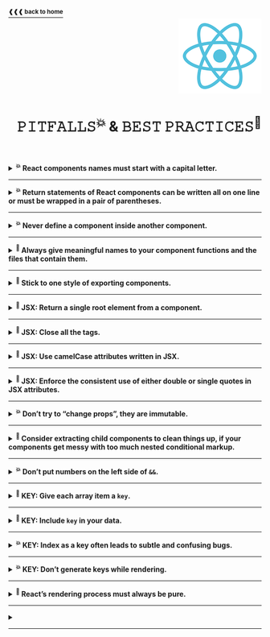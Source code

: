 <a href="https://github.com/LisKorzun/react---technical-assignments/tree/main#readme-top">
    <sup><b>❰❰❰ back to home</b></sup>
</a>
<a name="top"></a>

<div align="right">
    <a href="https://react.dev/">
        <img alt="react logo" src="/extra-materials/images/react-logo.png" height="150"/>
    </a>
    <h1>𝙿𝙸𝚃𝙵𝙰𝙻𝙻𝚂<sup>💥 </sup> & 𝙱𝙴𝚂𝚃 𝙿𝚁𝙰𝙲𝚃𝙸𝙲𝙴𝚂<sup>💎 </sup></h1>
</div>
<br />
<br />

<details><summary><b><sup> 💥</sup> React components names must start with a capital letter.</b></summary><br/>

- React components are regular JavaScript functions, but their names must start with a capital letter or they won’t work!
    <div align='right'>
        <a href="https://react.dev/learn/your-first-component#step-2-define-the-function">
            <sup><b>React Docs ❱❱❱</b></sup>
        </a>
    </div>
</details><hr/>

<details><summary><b><sup> 💥</sup> Return statements of React components can be written all on one line or must be wrapped in a pair of parentheses.</b></summary><br/>

- Without parentheses, any code on the lines after return will be ignored!
    <div align='right'>
        <a href="https://react.dev/learn/your-first-component#step-3-add-markup">
            <sup><b>React Docs ❱❱❱</b></sup>
        </a>
    </div>
</details><hr/>

<details><summary><b><sup> 💥</sup> Never define a component inside another component.</b></summary><br/>

- Components can render other components, but you must never nest their definitions:
```js
export default function Gallery() {
  function Profile() {
    // ...
  }
  // ...
}
```
- The snippet above is very slow and causes bugs. Instead, define every component at the top level.
- Components are regular JavaScript functions, so you can keep multiple components in the same file. 
This is convenient when components are relatively small or tightly related to each other. 
If this file gets crowded, you can always move it to a separate file.

**⛓ When a child component needs some data from a parent, pass it by props instead of nesting definitions.**
    <div align='right'>
        <a href="https://react.dev/learn/your-first-component#nesting-and-organizing-components">
            <sup><b>React Docs ❱❱❱</b></sup>
        </a>
    </div>
</details><hr/>

<details><summary><b><sup> 💎</sup> Always give meaningful names to your component functions and the files that contain them.</b></summary><br/>

- Components without names, like `export default () => {}`, are discouraged because they make debugging harder.
<div align='right'>
    <a href="https://react.dev/learn/importing-and-exporting-components#default-vs-named-exports">
        <sup><b>React Docs ❱❱❱</b></sup>
    </a>
</div>
</details><hr/>

<details><summary><b><sup> 💎</sup> Stick to one style of exporting components.</b></summary><br/>

- People often use default exports if the file exports only one component, and use named exports if it exports multiple components and values.
- To reduce the potential confusion between default and named exports, some teams choose to only stick to one style (default or named), or avoid mixing them in a single file. Do what works best for you!
<div align='right'>
    <a href="https://react.dev/learn/importing-and-exporting-components#exporting-and-importing-multiple-components-from-the-same-file">
        <sup><b>React Docs ❱❱❱</b></sup>
    </a>
</div>
</details><hr/>

<details><summary><b><sup> 💎</sup> JSX: Return a single root element from a component.</b></summary><br/>

- To return multiple elements from a component, wrap them with a single parent tag e.g. `<div>` or `<>`.
  This empty tag is called a [Fragment](https://react.dev/reference/react/Fragment).
<div align='right'>
    <a href="https://react.dev/learn/writing-markup-with-jsx#1-return-a-single-root-element">
        <sup><b>React Docs ❱❱❱</b></sup>
    </a>
</div>
</details><hr/>

<details><summary><b><sup> 💎</sup> JSX: Close all the tags.</b></summary><br/>

- JSX requires tags to be explicitly closed: self-closing tags like <img> must become `<img />`, and wrapping tags like `<li> oranges` must be written as `<li>oranges</li>`.
<div align='right'>
    <a href="https://react.dev/learn/writing-markup-with-jsx#2-close-all-the-tags">
        <sup><b>React Docs ❱❱❱</b></sup>
    </a>
</div>
</details><hr/>

<details><summary><b><sup> 💎</sup> JSX: Use camelCase attributes written in JSX.</b></summary><br/>

- JSX turns into JavaScript and attributes written in JSX become keys of JavaScript objects.
  In your own components, you will often want to read those attributes into variables.
  But JavaScript has limitations on variable names. For example, their names can’t contain dashes or be reserved words like `class`.
  This is why, in React, many HTML and SVG attributes are written in camelCase. See [the list of DOM component props](https://react.dev/reference/react-dom/components/common#common-props).
- <sup> 💥 </sup>For historical reasons, <code>aria-*</code> and <code>data-*</code> attributes are written as in HTML with dashes.
<div align='right'>
    <a href="https://react.dev/learn/writing-markup-with-jsx#3-camelcase-salls-most-of-the-things">
        <sup><b>React Docs ❱❱❱</b></sup>
    </a>
</div>
</details><hr/>

<details><summary><b><sup> 💎</sup> JSX: Enforce the consistent use of either double or single quotes in JSX attributes.</b></summary><br/>

- JSX attribute values can contain string literals, which are delimited with single or double quotes.
- Unlike string literals in JavaScript, string literals within JSX attributes can’t contain escaped quotes.
- You can use [ESLint rule](https://eslint.org/docs/latest/rules/jsx-quotes) to enforce the consistent use of either double or single quotes in JSX attributes.
  - **"prefer-double"** (default) enforces the use of double quotes for all JSX attribute values that don’t contain a double quote: 
    - `jsx-quotes: ["error", "prefer-double"]`
  - **"prefer-single"** enforces the use of single quotes for all JSX attribute values that don’t contain a single quote: 
    - `jsx-quotes: ["error", "prefer-single"]`
  
  <div align='right'>
      <a href="https://react.dev/learn/javascript-in-jsx-with-curly-braces#passing-strings-with-quotes">
          <sup><b>React Docs ❱❱❱</b></sup>
      </a>
  </div>
</details><hr/>

<details><summary><b><sup> 💥</sup> Don’t try to “change props”, they are immutable. </b></summary><br/>

- When you need to respond to the user input (like changing the selected color), you will need to “set state”.
  <div align='right'>
      <a href="https://react.dev/learn/passing-props-to-a-component#how-props-change-over-time">
          <sup><b>React Docs ❱❱❱</b></sup>
      </a>
  </div>
</details><hr/>

<details><summary><b><sup> 💎</sup> Consider extracting child components to clean things up,  if your components get messy with too much nested conditional markup.</b></summary><br/>

- In React, markup is a part of your code, so you can use tools like variables and functions to tidy up complex expressions.
  <div align='right'>
      <a href="https://react.dev/learn/conditional-rendering#conditional-ternary-operator--">
          <sup><b>React Docs ❱❱❱</b></sup>
      </a>
  </div>
</details><hr/>

<details><summary><b><sup> 💥</sup> Don’t put numbers on the left side of <code>&&</code>.</b></summary><br/>

- To test the condition, JavaScript converts the left side to a boolean automatically. However, if the left side is 0, then the whole expression gets that value (`0`), and React will happily render `0` rather than nothing.
- For example, a common mistake is to write code like `messageCount && <p>New messages</p>`. It’s easy to assume that it renders nothing when `messageCount` is `0`, but it really renders the `0` itself!
- To fix it, make the left side a boolean: `messageCount > 0 && <p>New messages</p>`.
<div align='right'>
    <a href="https://react.dev/learn/conditional-rendering#logical-and-operator-">
        <sup><b>React Docs ❱❱❱</b></sup>
    </a>
</div>
</details><hr/>

<details><summary><b><sup> 💎</sup> KEY: Give each array item a <code>key</code>.</b></summary><br/>

- A string or a number that uniquely identifies it among other items in that array.
- JSX keys in an array let us uniquely identify an item between its siblings. 
- A well-chosen `key` provides more information than the position within the array. 
Even if the position changes due to reordering, the `key` lets React identify the item throughout its lifetime.
- **Keys must be unique** among siblings. However, it’s okay to use the same keys for JSX nodes in different arrays. 
- **Keys must not change** or that defeats their purpose! Don’t generate them while rendering.
<div align='right'>
    <a href="https://react.dev/learn/rendering-lists#why-does-react-need-keys">
        <sup><b>React Docs ❱❱❱</b></sup>
    </a>
</div>
</details><hr/>

<details><summary><b><sup> 💎</sup> KEY: Include <code>key</code> in your data.</b></summary><br/>

Rather than generating keys on the fly, you should include them in your data:
- **Data from a database:** 
  - If your data is coming from a database, you can use the database keys/IDs, which are unique by nature.

- **Locally generated data:** 
  - If your data is generated and persisted locally, use an incrementing counter, `crypto.randomUUID()` or a package like `uuid` when creating items.

<div align='right'>
    <a href="https://react.dev/learn/rendering-lists#where-to-get-your-key">
        <sup><b>React Docs ❱❱❱</b></sup>
    </a>
</div>
</details><hr/>

<details><summary><b><sup> 💥</sup> KEY: Index as a key often leads to subtle and confusing bugs.</b></summary><br/>

- You might be tempted to use an item’s `index` in the array as its `key`.
  In fact, that’s what React will use if you don’t specify a `key` at all.
  But the order in which you render items will change over time if an item is inserted, deleted, or if the array gets reordered.
- **Keys must not change** or that defeats their purpose!
- In rare cases where items never reorder, `index` as a `key` is acceptable.
<div align='right'>
    <a href="https://react.dev/learn/rendering-lists#why-does-react-need-keys">
        <sup><b>React Docs ❱❱❱</b></sup>
    </a>
</div>
</details><hr/>

<details><summary><b><sup> 💥</sup> KEY: Don’t generate keys while rendering.</b></summary><br/>

- Do not generate keys on the fly, e.g. with `key={Math.random()}`.
- This will cause keys to never match up between renders, leading to all your components and DOM being recreated every time.
  Not only is this slow, but it will also lose any user input inside the list items.
  Instead, use a stable ID based on the data.
<div align='right'>
    <a href="https://react.dev/learn/rendering-lists#why-does-react-need-keys">
        <sup><b>React Docs ❱❱❱</b></sup>
    </a>
</div>
</details><hr/>

<details><summary><b><sup> 💎</sup>  React’s rendering process must always be pure.</b></summary><br/>

-
<div align='right'>
    <a href="">
        <sup><b>React Docs ❱❱❱</b></sup>
    </a>
</div>
</details><hr/>

<details><summary><b></b></summary><br/>

- 
  <div align='right'>
      <a href="">
          <sup><b>React Docs ❱❱❱</b></sup>
      </a>
  </div>
</details><hr/>

